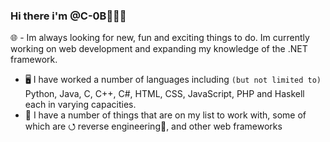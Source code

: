 ### Hi there i'm @C-0B👋🇬🇧

🌐 - Im always looking for new, fun and exciting things to do. Im currently working on web development and expanding my knowledge of the .NET framework.

- 🖥️ I have worked a number of languages including `(but not limited to)` Python, Java, C, C++, C#, HTML, CSS, JavaScript, PHP and Haskell each in varying capacities. 
- 🔭 I have a number of things that are on my list to work with, some of which are  ⭯ reverse engineering🔧, and other web frameworks
<!-- - 🌱 I’m currently learning, and number of different frameworks -->
